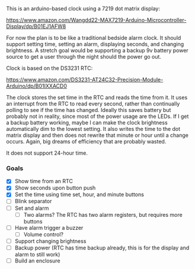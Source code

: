 This is an arduino-based clock using a 7219 dot matrix display:

https://www.amazon.com/Wangdd22-MAX7219-Arduino-Microcontroller-Display/dp/B01EJ1AFW8

For now the plan is to be like a traditional bedside alarm clock.  It
should support setting time, setting an alarm, displaying seconds, and
changing brightness.  A stretch goal would be supporting a backup 9v
battery power source to get a user through the night should the power go
out.

Clock is based on the DS3231 RTC:

https://www.amazon.com/DS3231-AT24C32-Precision-Module-Arduino/dp/B01IXXACD0

The clock stores the set time in the RTC and reads the time from it.  It
uses an interrupt from the RTC to read every second, rather than
continually polling to see if the time has changed.  Ideally this saves
battery but probably not in reality, since most of the power usage are
the LEDs.  If I get a backup battery working, maybe I can make the clock
brightness automatically dim to the lowest setting.  It also writes the
time to the dot matrix display and then does not rewrite that minute or
hour until a change occurs.  Again, big dreams of efficiency that are
probably wasted.

It does not support 24-hour time.


### Goals

- [x] Show time from an RTC
- [x] Show seconds upon button push
- [x] Set the time using time set, hour, and minute buttons
- [ ] Blink separator
- [ ] Set and alarm
  - [ ] Two alarms? The RTC has two alarm registers, but requires more
    buttons
- [ ] Have alarm trigger a buzzer
  - [ ] Volume control?
- [ ] Support changing brightness
- [ ] Backup power (RTC has time backup already, this is for the display
  and alarm to still work)
- [ ] Build an enclosure
